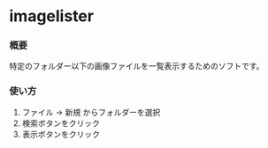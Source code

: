 # imagelister

### 概要
特定のフォルダー以下の画像ファイルを一覧表示するためのソフトです。

### 使い方
1. ファイル -> 新規 からフォルダーを選択
2. 検索ボタンをクリック
3. 表示ボタンをクリック
